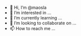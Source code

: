 - 👋 Hi, I’m @maosla
- 👀 I’m interested in ...
- 🌱 I’m currently learning ...
- 💞️ I’m looking to collaborate on ...
- 📫 How to reach me ...

<!---
maosla/maosla is a ✨ special ✨ repository because its `README.md` (this file) appears on your GitHub profile.
You can click the Preview link to take a look at your changes.
--->
